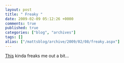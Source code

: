 ```yaml
---
layout: post
title: " Freaky "
date: 2009-02-09 05:12:26 +0000
comments: true
published: true
categories: ["blog", "archives"]
tags: []
alias: ["/mattsblog/archive/2009/02/08/freaky.aspx"]
---
```

<!-- more -->

<p><a title="Two Faced Kitten" href="http://www.smh.com.au/news/national/twofaced-kitten-born-in-perth--a-hrefhttpwwwsmhcomauphotogallery200703071173166769017html-bphotosb/2008/11/20/1226770635862.html">This</a> kinda freaks me out a bit…</p>
